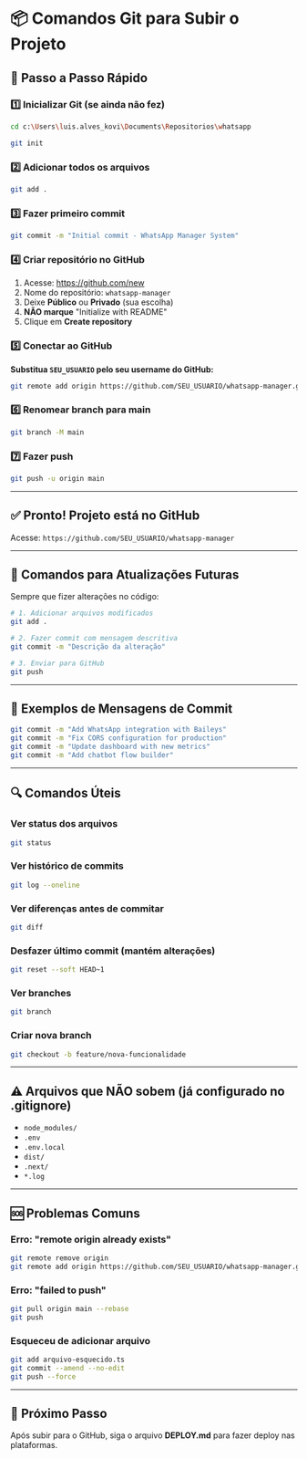 # 📦 Comandos Git para Subir o Projeto

## 🚀 Passo a Passo Rápido

### 1️⃣ Inicializar Git (se ainda não fez)

```bash
cd c:\Users\luis.alves_kovi\Documents\Repositorios\whatsapp

git init
```

### 2️⃣ Adicionar todos os arquivos

```bash
git add .
```

### 3️⃣ Fazer primeiro commit

```bash
git commit -m "Initial commit - WhatsApp Manager System"
```

### 4️⃣ Criar repositório no GitHub

1. Acesse: https://github.com/new
2. Nome do repositório: `whatsapp-manager`
3. Deixe **Público** ou **Privado** (sua escolha)
4. **NÃO marque** "Initialize with README"
5. Clique em **Create repository**

### 5️⃣ Conectar ao GitHub

**Substitua `SEU_USUARIO` pelo seu username do GitHub:**

```bash
git remote add origin https://github.com/SEU_USUARIO/whatsapp-manager.git
```

### 6️⃣ Renomear branch para main

```bash
git branch -M main
```

### 7️⃣ Fazer push

```bash
git push -u origin main
```

---

## ✅ Pronto! Projeto está no GitHub

Acesse: `https://github.com/SEU_USUARIO/whatsapp-manager`

---

## 🔄 Comandos para Atualizações Futuras

Sempre que fizer alterações no código:

```bash
# 1. Adicionar arquivos modificados
git add .

# 2. Fazer commit com mensagem descritiva
git commit -m "Descrição da alteração"

# 3. Enviar para GitHub
git push
```

---

## 📝 Exemplos de Mensagens de Commit

```bash
git commit -m "Add WhatsApp integration with Baileys"
git commit -m "Fix CORS configuration for production"
git commit -m "Update dashboard with new metrics"
git commit -m "Add chatbot flow builder"
```

---

## 🔍 Comandos Úteis

### Ver status dos arquivos
```bash
git status
```

### Ver histórico de commits
```bash
git log --oneline
```

### Ver diferenças antes de commitar
```bash
git diff
```

### Desfazer último commit (mantém alterações)
```bash
git reset --soft HEAD~1
```

### Ver branches
```bash
git branch
```

### Criar nova branch
```bash
git checkout -b feature/nova-funcionalidade
```

---

## ⚠️ Arquivos que NÃO sobem (já configurado no .gitignore)

- `node_modules/`
- `.env`
- `.env.local`
- `dist/`
- `.next/`
- `*.log`

---

## 🆘 Problemas Comuns

### Erro: "remote origin already exists"
```bash
git remote remove origin
git remote add origin https://github.com/SEU_USUARIO/whatsapp-manager.git
```

### Erro: "failed to push"
```bash
git pull origin main --rebase
git push
```

### Esqueceu de adicionar arquivo
```bash
git add arquivo-esquecido.ts
git commit --amend --no-edit
git push --force
```

---

## 🎯 Próximo Passo

Após subir para o GitHub, siga o arquivo **DEPLOY.md** para fazer deploy nas plataformas.
